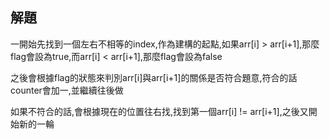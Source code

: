 ## 解題
一開始先找到一個左右不相等的index,作為建構的起點,如果arr[i] > arr[i+1],那麼flag會設為true,而arr[i] < arr[i+1],那麼flag會設為false

之後會根據flag的狀態來判別arr[i]與arr[i+1]的關係是否符合題意,符合的話counter會加一,並繼續往後做

如果不符合的話,會根據現在的位置往右找,找到第一個arr[i] != arr[i+1],之後又開始新的一輪

